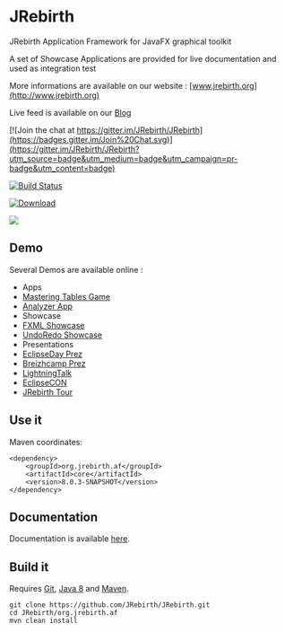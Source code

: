 JRebirth
========

JRebirth Application Framework for JavaFX graphical toolkit

A set of Showcase Applications are provided for live documentation and used as integration test

More informations are available on our website : [www.jrebirth.org](http://www.jrebirth.org)

Live feed is available on our [Blog](http://blog.jrebirth.org)

[![Join the chat at https://gitter.im/JRebirth/JRebirth](https://badges.gitter.im/Join%20Chat.svg)](https://gitter.im/JRebirth/JRebirth?utm_source=badge&utm_medium=badge&utm_campaign=pr-badge&utm_content=badge)

[![Build Status](http://ci.jrebirth.org/job/JRebirth-8x/badge/icon)](http://ci.jrebirth.org/job/JRebirth-8x/)

[ ![Download](https://api.bintray.com/packages/jrebirth/JRebirth/JRebirthAF/images/download.svg) ](https://bintray.com/jrebirth/JRebirth/JRebirthAF/_latestVersion)

<a href='https://bintray.com/jrebirth/JRebirth/JRebirthAF/view?source=watch' alt='Get automatic notifications about new "JRebirthAF" versions'><img src='https://www.bintray.com/docs/images/bintray_badge_color.png'></a>


## Demo

Several Demos are available online :
- Apps
 - [Mastering Tables Game](http://www.jrebirth.org/apps/MasteringTables.html)
 - [Analyzer App](http://www.jrebirth.org/apps/Analyzer.html)  
- Showcase
 - [FXML Showcase](http://www.jrebirth.org/showcases/FXML.html)
 - [UndoRedo Showcase](http://www.jrebirth.org/showcases/UndoRedo.html)
- Presentations
 - [EclipseDay Prez](http://www.jrebirth.org/apps/EclipseDay.html)
 - [Breizhcamp Prez](http://www.jrebirth.org/apps/Breizhcamp.html)
 - [LightningTalk](http://www.jrebirth.org/apps/LightningTalk.html)
 - [EclipseCON](http://www.jrebirth.org/apps/EclipseCON.html)    
 - [JRebirth Tour](http://www.jrebirth.org/apps/JRebirthTour.html)   

## Use it

Maven coordinates:

    <dependency>
        <groupId>org.jrebirth.af</groupId>
        <artifactId>core</artifactId>
        <version>8.0.3-SNAPSHOT</version>
    </dependency>

## Documentation

Documentation is available [here](http://www.jrebirth.org/doc/Toc.html).

## Build it

Requires [Git](http://git-scm.com/), [Java 8](http://www.oracle.com/technetwork/java/javase/downloads/index.html) and [Maven](http://maven.apache.org/).

    git clone https://github.com/JRebirth/JRebirth.git
    cd JRebirth/org.jrebirth.af
    mvn clean install
